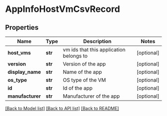 # AppInfoHostVmCsvRecord

## Properties
Name | Type | Description | Notes
------------ | ------------- | ------------- | -------------
**host_vms** | **str** | vm ids that this application belongs to | [optional] 
**version** | **str** | Version of the app | [optional] 
**display_name** | **str** | Name of the app | [optional] 
**os_type** | **str** | OS type of the VM | [optional] 
**id** | **str** | Id of the app | [optional] 
**manufacturer** | **str** | Manufacturer of the app | [optional] 

[[Back to Model list]](../README.md#documentation-for-models) [[Back to API list]](../README.md#documentation-for-api-endpoints) [[Back to README]](../README.md)

